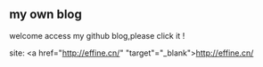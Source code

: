my own blog 
---
welcome access my github blog,please click it !
 
site: <a href="http://effine.cn/" "target"="_blank">http://effine.cn/</a>

